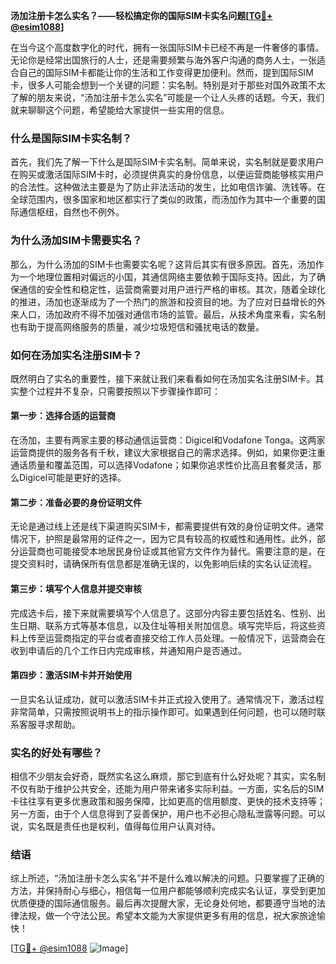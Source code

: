 **汤加注册卡怎么实名？——轻松搞定你的国际SIM卡实名问题[[TG💪+ @esim1088](https://t.me/s/esim1088)]**

在当今这个高度数字化的时代，拥有一张国际SIM卡已经不再是一件奢侈的事情。无论你是经常出国旅行的人士，还是需要频繁与海外客户沟通的商务人士，一张适合自己的国际SIM卡都能让你的生活和工作变得更加便利。然而，提到国际SIM卡，很多人可能会想到一个关键的问题：实名制。特别是对于那些对国外政策不太了解的朋友来说，“汤加注册卡怎么实名”可能是一个让人头疼的话题。今天，我们就来聊聊这个问题，希望能给大家提供一些实用的信息。

### 什么是国际SIM卡实名制？

首先，我们先了解一下什么是国际SIM卡实名制。简单来说，实名制就是要求用户在购买或激活国际SIM卡时，必须提供真实的身份信息，以便运营商能够核实用户的合法性。这种做法主要是为了防止非法活动的发生，比如电信诈骗、洗钱等。在全球范围内，很多国家和地区都实行了类似的政策，而汤加作为其中一个重要的国际通信枢纽，自然也不例外。

### 为什么汤加SIM卡需要实名？

那么，为什么汤加的SIM卡也需要实名呢？这背后其实有很多原因。首先，汤加作为一个地理位置相对偏远的小国，其通信网络主要依赖于国际支持。因此，为了确保通信的安全性和稳定性，运营商需要对用户进行严格的审核。其次，随着全球化的推进，汤加也逐渐成为了一个热门的旅游和投资目的地。为了应对日益增长的外来人口，汤加政府不得不加强对通信市场的监管。最后，从技术角度来看，实名制也有助于提高网络服务的质量，减少垃圾短信和骚扰电话的数量。

### 如何在汤加实名注册SIM卡？

既然明白了实名的重要性，接下来就让我们来看看如何在汤加实名注册SIM卡。其实整个过程并不复杂，只需要按照以下步骤操作即可：

#### 第一步：选择合适的运营商

在汤加，主要有两家主要的移动通信运营商：Digicel和Vodafone Tonga。这两家运营商提供的服务各有千秋，建议大家根据自己的需求选择。例如，如果你更注重通话质量和覆盖范围，可以选择Vodafone；如果你追求性价比高且套餐灵活，那么Digicel可能是更好的选择。

#### 第二步：准备必要的身份证明文件

无论是通过线上还是线下渠道购买SIM卡，都需要提供有效的身份证明文件。通常情况下，护照是最常用的证件之一，因为它具有较高的权威性和通用性。此外，部分运营商也可能接受本地居民身份证或其他官方文件作为替代。需要注意的是，在提交资料时，请确保所有信息都是准确无误的，以免影响后续的实名认证流程。

#### 第三步：填写个人信息并提交审核

完成选卡后，接下来就需要填写个人信息了。这部分内容主要包括姓名、性别、出生日期、联系方式等基本信息，以及住址等相关附加信息。填写完毕后，将这些资料上传至运营商指定的平台或者直接交给工作人员处理。一般情况下，运营商会在收到申请后的几个工作日内完成审核，并通知用户是否通过。

#### 第四步：激活SIM卡并开始使用

一旦实名认证成功，就可以激活SIM卡并正式投入使用了。通常情况下，激活过程非常简单，只需按照说明书上的指示操作即可。如果遇到任何问题，也可以随时联系客服寻求帮助。

### 实名的好处有哪些？

相信不少朋友会好奇，既然实名这么麻烦，那它到底有什么好处呢？其实，实名制不仅有助于维护公共安全，还能为用户带来诸多实际利益。一方面，实名后的SIM卡往往享有更多优惠政策和服务保障，比如更高的信用额度、更快的技术支持等；另一方面，由于个人信息得到了妥善保护，用户也不必担心隐私泄露等问题。可以说，实名既是责任也是权利，值得每位用户认真对待。

### 结语

综上所述，“汤加注册卡怎么实名”并不是什么难以解决的问题。只要掌握了正确的方法，并保持耐心与细心，相信每一位用户都能够顺利完成实名认证，享受到更加优质便捷的国际通信服务。最后再次提醒大家，无论身处何地，都要遵守当地的法律法规，做一个守法公民。希望本文能为大家提供更多有用的信息，祝大家旅途愉快！

[[TG💪+ @esim1088](https://t.me/s/esim1088) ![Image](https://i.postimg.cc/4NQfJmqS/Snipaste-2025-05-13-00-14-12.png)]